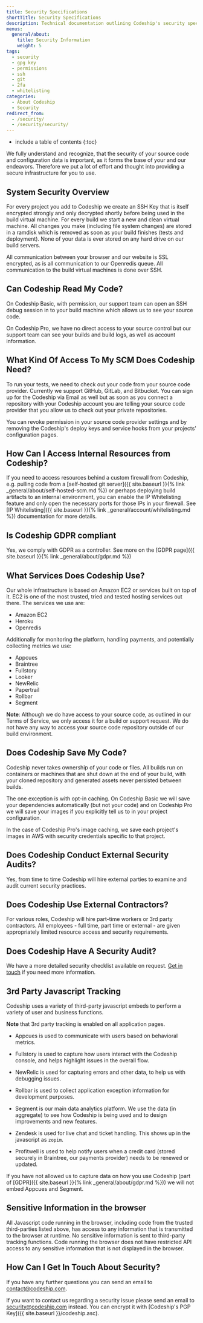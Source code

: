 ```yaml
---
title: Security Specifications
shortTitle: Security Specifications
description: Technical documentation outlining Codeship's security specifications
menus:
  general/about:
    title: Security Information
    weight: 5
tags:
  - security
  - gpg key
  - permissions
  - ssh
  - git
  - 2fa
  - whitelisting
categories:
  - About Codeship
  - Security
redirect_from:
  - /security/
  - /security/security/
---
```


* include a table of contents
{:toc}

We fully understand and recognize, that the security of your source code and configuration data is important, as it forms the base of your and our endeavors. Therefore we put a lot of effort and thought into providing a secure infrastructure for you to use.

## System Security Overview

For every project you add to Codeship we create an SSH Key that is itself encrypted strongly and only decrypted shortly before being used in the build virtual machine. For every build we start a new and clean virtual machine. All changes you make (including file system changes) are stored in a ramdisk which is removed as soon as your build finishes (tests and deployment). None of your data is ever stored on any hard drive on our build servers.

All communication between your browser and our website is SSL encrypted, as is all communication to our Openredis queue. All communication to the build virtual machines is done over SSH.

## Can Codeship Read My Code?

On Codeship Basic, with permission, our support team can open an SSH debug session in to your build machine which allows us to see your source code.

On Codeship Pro, we have no direct access to your source control but our support team can see your builds and build logs, as well as account information.

## What Kind Of Access To My SCM Does Codeship Need?

To run your tests, we need to check out your code from your source code provider. Currently we support GitHub, GitLab, and Bitbucket. You can sign up for the Codeship via Email as well but as soon as you connect a repository with your Codeship account you are telling your source code provider that you allow us to check out your private repositories.

You can revoke permission in your source code provider settings and by removing the Codeship's deploy keys and service hooks from your projects' configuration pages.

## How Can I Access Internal Resources from Codeship?

If you need to access resources behind a custom firewall from Codeship, e.g. pulling code from a [self-hosted git server]({{ site.baseurl }}{% link _general/about/self-hosted-scm.md %}) or perhaps deploying build artifacts to an internal environment, you can enable the IP Whitelisting feature and only open the necessary ports for those IPs in your firewall. See [IP Whitelisting]({{ site.baseurl }}{% link _general/account/whitelisting.md %}) documentation for more details.

## Is Codeship GDPR compliant

Yes, we comply with GDPR as a controller. See more on the [GDPR page]({{ site.baseurl }}{% link _general/about/gdpr.md %})

## What Services Does Codeship Use?

Our whole infrastructure is based on Amazon EC2 or services built on top of it. EC2 is one of the most trusted, tried and tested hosting services out there. The services we use are:

* Amazon EC2
* Heroku
* Openredis

Additionally for monitoring the platform, handling payments, and potentially collecting metrics we use:

+ Appcues
+ Braintree
+ Fullstory
+ Looker
+ NewRelic
+ Papertrail
+ Rollbar
+ Segment

**Note**: Although we do have access to your source code, as outlined in our Terms of Service, we only access it for a build or support request. We do not have any way to access your source code repository outside of our build environment.

## Does Codeship Save My Code?

Codeship never takes ownership of your code or files. All builds run on containers or machines that are shut down at the end of your build, with your cloned repository and generated assets never persisted between builds.

The one exception is with opt-in caching. On Codeship Basic we will save your dependencies automatically (but not your code) and on Codeship Pro we will save your images if you explicitly tell us to in your project configuration.

In the case of Codeship Pro's image caching, we save each project's images in AWS with security credentials specific to that project.

## Does Codeship Conduct External Security Audits?

Yes, from time to time Codeship will hire external parties to examine and audit current security practices.

## Does Codeship Use External Contractors?

For various roles, Codeship will hire part-time workers or 3rd party contractors. All employees - full time, part time or external - are given appropriately limited resource access and security requirements.

## Does Codeship Have A Security Audit?

We have a more detailed security checklist available on request. [Get in touch](mailto:security@codeship.com) if you need more information.

## 3rd Party Javascript Tracking

Codeship uses a variety of third-party javascript embeds to perform a variety of user and business functions.

**Note** that 3rd party tracking is enabled on all application pages.

- Appcues is used to communicate with users based on behavioral metrics.

- Fullstory is used to capture how users interact with the Codeship console, and helps highlight issues in the overall flow.

- NewRelic is used for capturing errors and other data, to help us with debugging issues.

- Rollbar is used to collect application exception information for development purposes.

- Segment is our main data analytics platform. We use the data (in aggregate) to see how Codeship is being used and to design improvements and new features.

- Zendesk is used for live chat and ticket handling. This shows up in the javascript as `zopim`.

- Profitwell is used to help notify users when a credit card (stored securely in Braintree, our payments provider) needs to be renewed or updated.

If you have not allowed us to capture data on how you use Codeship (part of [GDPR]({{ site.baseurl }}{% link _general/about/gdpr.md %})) we will not embed Appcues and Segment.

## Sensitive Information in the browser

All Javascript code running in the browser, including code from the trusted third-parties listed above, has access to any information that is transmitted to the browser at runtime. No sensitive information is sent to third-party tracking functions. Code running the browser does not have restricted API access to any sensitive information that is not displayed in the browser.

## How Can I Get In Touch About Security?

If you have any further questions you can send an email to [contact@codeship.com](mailto:security@codeship.com).

If you want to contact us regarding a security issue please send an email to [security@codeship.com](mailto:security@codeship.com) instead. You can encrypt it with [Codeship's PGP Key]({{ site.baseurl }}/codeship.asc).
